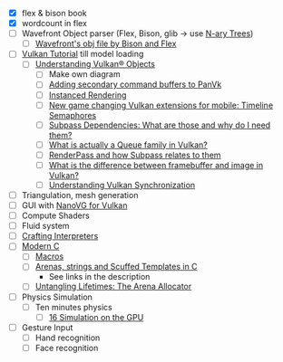 - [x] flex & bison book
- [x] wordcount in flex
- [ ] Wavefront Object parser (Flex, Bison, glib → use [N-ary Trees](https://docs.gtk.org/glib/struct.Node.html))
  - [ ] [Wavefront's obj file by Bison and Flex](https://github.com/quakerntj/obj2binary)
- [ ] [Vulkan Tutorial](https://vulkan-tutorial.com/) till model loading
  - [ ] [Understanding Vulkan® Objects](https://gpuopen.com/learn/understanding-vulkan-objects/)
      - [ ] Make own diagram
      - [ ] [Adding secondary command buffers to PanVk](https://www.collabora.com/news-and-blog/blog/2022/06/15/adding-secondary-command-buffers-to-panvk-driver/)
      - [ ] [Instanced Rendering](https://www.khronos.org/opengl/wiki/Vertex_Rendering#Instancing)
      - [ ] [New game changing Vulkan extensions for mobile: Timeline Semaphores](https://community.arm.com/arm-community-blogs/b/graphics-gaming-and-vr-blog/posts/vulkan-timeline-semaphores)
      - [ ] [Subpass Dependencies: What are those and why do I need them?](https://www.reddit.com/r/vulkan/comments/s80reu/comment/hth2uj9/?utm_source=share&utm_medium=web2x&context=3)
      - [ ] [What is actually a Queue family in Vulkan?](https://stackoverflow.com/questions/55272626/what-is-actually-a-queue-family-in-vulkan/55273688#55273688)
      - [ ] [RenderPass and how Subpass relates to them](https://www.reddit.com/r/vulkan/comments/noi5dg/comment/h02shje/?utm_source=share&utm_medium=web2x&context=3)
      - [ ] [What is the difference between framebuffer and image in Vulkan?](https://stackoverflow.com/questions/39557141/what-is-the-difference-between-framebuffer-and-image-in-vulkan/39559418#39559418)
      - [ ] [Understanding Vulkan Synchronization](https://www.khronos.org/blog/understanding-vulkan-synchronization)
- [ ] Triangulation, mesh generation
- [ ] GUI with [NanoVG for Vulkan](https://github.com/danilw/nanovg_vulkan)
- [ ] Compute Shaders
- [ ] Fluid system
- [ ] [Crafting Interpreters](https://craftinginterpreters.com/)
- [ ] [Modern C](https://gitlab.inria.fr/gustedt/modern-c)
  - [ ] [Macros](https://github.com/Hirrolot/awesome-c-preprocessor)
  - [ ] [Arenas, strings and Scuffed Templates in C](https://www.youtube.com/watch?v=3IAlJSIjvH0)
      - See links in the description
  - [ ] [Untangling Lifetimes: The Arena Allocator](https://www.rfleury.com/p/untangling-lifetimes-the-arena-allocator)
- [ ] Physics Simulation
  - [ ] Ten minutes physics
    - [ ] [16 Simulation on the GPU](https://matthias-research.github.io/pages/tenMinutePhysics/16-GPUSimulation.pdf)
- [ ] Gesture Input
  - [ ] Hand recognition
  - [ ] Face recognition
